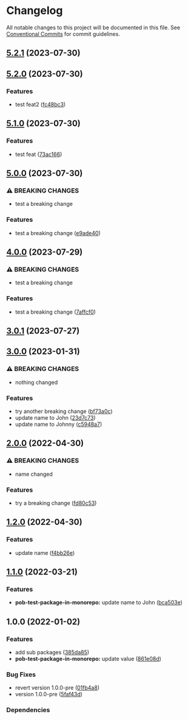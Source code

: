 # Changelog

All notable changes to this project will be documented in this file.
See [Conventional Commits](https://conventionalcommits.org) for commit guidelines.

## [5.2.1](https://github.com/christophehurpeau/pob-monorepo-test-repository/compare/pob-test-package-in-monorepo@5.2.0...pob-test-package-in-monorepo@5.2.1) (2023-07-30)


## [5.2.0](https://github.com/christophehurpeau/pob-monorepo-test-repository/compare/pob-test-package-in-monorepo@5.1.0...pob-test-package-in-monorepo@5.2.0) (2023-07-30)


### Features

* test feat2 ([fc48bc3](https://github.com/christophehurpeau/pob-monorepo-test-repository/commit/fc48bc3993eccf0d1f13a34ae2f681b02357c990))


## [5.1.0](https://github.com/christophehurpeau/pob-monorepo-test-repository/compare/pob-test-package-in-monorepo@5.0.0...pob-test-package-in-monorepo@5.1.0) (2023-07-30)


### Features

* test feat ([73ac166](https://github.com/christophehurpeau/pob-monorepo-test-repository/commit/73ac166e51b161ff287bee746893a9df5d2d79dd))


## [5.0.0](https://github.com/christophehurpeau/pob-monorepo-test-repository/compare/pob-test-package-in-monorepo@4.0.0...pob-test-package-in-monorepo@5.0.0) (2023-07-30)


### ⚠ BREAKING CHANGES

* test a breaking change

### Features

* test a breaking change ([e9ade40](https://github.com/christophehurpeau/pob-monorepo-test-repository/commit/e9ade409ff434d94461b48c46b43b853f015b739))


## [4.0.0](https://github.com/christophehurpeau/pob-monorepo-test-repository/compare/pob-test-package-in-monorepo@3.0.1...pob-test-package-in-monorepo@4.0.0) (2023-07-29)


### ⚠ BREAKING CHANGES

* test a breaking change

### Features

* test a breaking change ([7affcf0](https://github.com/christophehurpeau/pob-monorepo-test-repository/commit/7affcf0a78befa9590edd3eeb1ea5bd34bb9520f))


## [3.0.1](https://github.com/christophehurpeau/pob-monorepo-test-repository/compare/pob-test-package-in-monorepo@3.0.0...pob-test-package-in-monorepo@3.0.1) (2023-07-27)


## [3.0.0](https://github.com/christophehurpeau/pob-monorepo-test-repository/compare/pob-test-package-in-monorepo-v2.0.0...pob-test-package-in-monorepo-v3.0.0) (2023-01-31)


### ⚠ BREAKING CHANGES

* nothing changed

### Features

* try another breaking change ([bf73a0c](https://github.com/christophehurpeau/pob-monorepo-test-repository/commit/bf73a0ced119ef95098fec2399bdd5435e914105))
* update name to John ([23d7c73](https://github.com/christophehurpeau/pob-monorepo-test-repository/commit/23d7c73561f46001bd84f81c40f128cd2ffd8770))
* update name to Johnny ([c5948a7](https://github.com/christophehurpeau/pob-monorepo-test-repository/commit/c5948a7a6a40bf9c09434a9a42ece2f1a18a88b5))

## [2.0.0](https://github.com/christophehurpeau/pob-monorepo-test-repository/compare/pob-test-package-in-monorepo-v1.2.0...pob-test-package-in-monorepo-v2.0.0) (2022-04-30)


### ⚠ BREAKING CHANGES

* name changed

### Features

* try a breaking change ([fd80c53](https://github.com/christophehurpeau/pob-monorepo-test-repository/commit/fd80c53ec9f3ec049477224b43e93cb00a07deaf))

## [1.2.0](https://github.com/christophehurpeau/pob-monorepo-test-repository/compare/pob-test-package-in-monorepo-v1.1.0...pob-test-package-in-monorepo-v1.2.0) (2022-04-30)


### Features

* update name ([f4bb26e](https://github.com/christophehurpeau/pob-monorepo-test-repository/commit/f4bb26e307e5ca617bdc30e25159be616825771b))

## [1.1.0](https://github.com/christophehurpeau/pob-monorepo-test-repository/compare/pob-test-package-in-monorepo-v1.0.0...pob-test-package-in-monorepo-v1.1.0) (2022-03-21)


### Features

* **pob-test-package-in-monorepo:** update name to John ([bca503e](https://github.com/christophehurpeau/pob-monorepo-test-repository/commit/bca503e7003ed4f8f51706c056d66d888727a8a0))

## 1.0.0 (2022-01-02)


### Features

* add sub packages ([385da85](https://github.com/christophehurpeau/pob-monorepo-test-repository/commit/385da8530b5fce9531a31b6df11f0a817a105638))
* **pob-test-package-in-monorepo:** update value ([861e08d](https://github.com/christophehurpeau/pob-monorepo-test-repository/commit/861e08dd62234349fde14cbcc2566e82550e5a9d))


### Bug Fixes

* revert version 1.0.0-pre ([01fb4a8](https://github.com/christophehurpeau/pob-monorepo-test-repository/commit/01fb4a85f83bc43769fc6b071c9cd5778dd8c762))
* version 1.0.0-pre ([5faf43d](https://github.com/christophehurpeau/pob-monorepo-test-repository/commit/5faf43d9715d7c03c8ddac85e31d89def3e9580d))


### Dependencies

